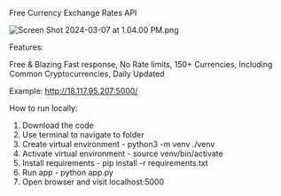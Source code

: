 Free Currency Exchange Rates API

![Screen Shot 2024-03-07 at 1.04.00 PM.png](..%2F..%2F..%2F..%2Fvar%2Ffolders%2Fgd%2F9b06vg2d2bjd7gzx_pm9kf2h0000gn%2FT%2FTemporaryItems%2FNSIRD_screencaptureui_wHfQoK%2FScreen%20Shot%202024-03-07%20at%201.04.00%20PM.png)


Features:

Free & Blazing Fast response,
No Rate limits,
150+ Currencies, Including Common Cryptocurrencies,
Daily Updated



Example:
http://18.117.95.207:5000/


How to run locally:
1) Download the code
2) Use terminal to navigate to folder
3) Create virtual environment - python3 -m venv ./venv
4) Activate virtual environment - source venv/bin/activate
5) Install requirements - pip install -r requirements.txt
6) Run app - python app.py
7) Open browser and visit localhost:5000


